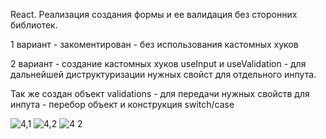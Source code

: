 React.
Реализация создания формы и ее валидация без сторонних библиотек.

1 вариант - закоментирован - без использования кастомных хуков

2 вариант - создание кастомных хуков useInput и useValidation - для дальнейшей диструктуризации нужных свойст для отдельного инпута. 

Так же создан объект validations - для передачи нужных свойств для инпута - перебор объект и конструкция switch/case

![4,1](https://user-images.githubusercontent.com/101303690/186929527-2f3d4db2-26ba-4b08-bbe6-8fbc1c96dc24.png)
![4,2](https://user-images.githubusercontent.com/101303690/186929533-cae16f3d-97ea-4f59-a9db-8cdf4c20fa36.png)
![4 2](https://user-images.githubusercontent.com/101303690/186929781-52e1b448-fe70-45a5-8c41-0961024f251f.png)

